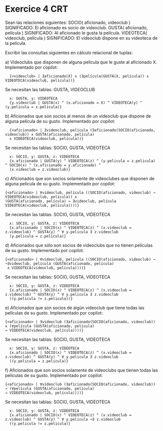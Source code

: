 # Exercice 4 CRT

Sean las relaciones siguientes: 
SOCIO( aficionado, videoclub )
SIGNIFICADO: El aficionado es socio de videoclub. 
GUSTA( aficionado, película )
SIGNIFICADO: Al aficionado le gusta la película. 
VIDEOTECA( videoclub, película )
SIGNIFICADO: El videoclub dispone en su videoteca de la película. 

Escribir las consultas siguientes en cálculo relacional de tuplas:

a) Videoclubs que disponen de alguna película que le guste al aficionado X.
Implementado por copilot:
```
  {<videoclub> | ∃aficionado(X) ∧ (∃película(GUSTA(X, película)) ∧ VIDEOTECA(videoclub, película))}
```
Se necesitan las tablas: GUSTA, VIDEOCLUB
```
  x: GUSTA, y: VIDEOTECA
  {y.videoclub | GUSTA(x) ^ (x.aficionado = X) ^ VIDEOTECA(y) ^ (y.pelicula = x.pelicula)}
```

b) Aficionados que son socios al menos de un videoclub que dispone de alguna película de
su gusto.
Implementado por copilot:
```
  {<aficionado> | ∃videoclub, película (∃aficionado(SOCIO(aficionado, videoclub)) ∧ GUSTA(aficionado, película) 
  ∧ VIDEOTECA(videoclub, película))}
```
Se necesitan las tablas: SOCIO, GUSTA, VIDEOTECA
```
  x: SOCIO, y: GUSTA, z: VIDEOTECA
  {x.aficionado | GUSTA(y) ^ VIDEOTECA(z) ^ (y.pelicula = z.pelicula) ^ SOCIO(x) ^ (x.aficionado = y.aficionado) ^ 
  (x.videoclub = z.videoclub)}
```

c) Aficionados que son socios solamente de videoclubes que disponen de alguna película de
su gusto.
Implementado por copilot:
```
{<aficionado> | ∀videoclub, película ((SOCIO(aficionado, videoclub) → VIDEOTECA(videoclub, película)) ∧ 
(GUSTA(aficionado, película) → ∃videoclub, película VIDEOTECA(videoclub, película))))}
```
Se necesitan las tablas: SOCIO, GUSTA, VIDEOTECA
```
  x: SOCIO, y: GUSTA, z: VIDEOTECA
  {x.aficionado | SOCIO(x) ^ VIDEOTECA(z) ^ (x.videoclub = z.videoclub) ^ GUSTA(y) ^ ∀ y.pelicula ∃ z.videoclub 
  (y.pelicula = z.pelicula)}
```

d) Aficionados que sólo son socios de videoclubs que no tienen películas de su gusto.
Implementado por copilot:
```
{<aficionado> | ∀videoclub, película ((SOCIO(aficionado, videoclub) → ¬∃videoclub, película (GUSTA(aficionado, película)
 ∧ VIDEOTECA(videoclub, película))))}
```
Se necesitan las tablas: SOCIO, GUSTA, VIDEOTECA
```
  x: SOCIO, y: GUSTA, z: VIDEOTECA
  {x.aficionado | SOCIO(x) ^ VIDEOTECA(z) ^ (x.videoclub = z.videoclub) ^ GUSTA(y) ^ ∀ y.pelicula ∃ z.videoclub 
  ((y.pelicula != z.pelicula))}
```

e) Aficionados que son socios de algún videoclub que tiene todas las películas de su gusto.
Implementado por copilot:
```
{<aficionado> | ∃videoclub (∃aficionado(SOCIO(aficionado, videoclub)) ∧ (∀película (GUSTA(aficionado, película) 
→ VIDEOTECA(videoclub, película))))}
```
Se necesitan las tablas: SOCIO, GUSTA, VIDEOTECA
```
  x: SOCIO, y: GUSTA, z: VIDEOTECA
  {x.aficionado | SOCIO(x) ^ VIDEOTECA(z) ^ (x.videoclub = z.videoclub) ^ GUSTA(y) ^ ∀ y.pelicula ∃ z.videoclub
  ((y.pelicula = z.pelicula)}
```

f) Aficionados que son socios solamente de videoclubs que tienen todas las películas de su
gusto.
Implementado por copilot:
```
{<aficionado> | ∀videoclub (∃aficionado(SOCIO(aficionado, videoclub)) → (∀película (GUSTA(aficionado, película) 
→ VIDEOTECA(videoclub, película))))}
```
Se necesitan las tablas: SOCIO, GUSTA, VIDEOTECA
```
  x: SOCIO, y: GUSTA, z: VIDEOTECA
  {x.aficionado | SOCIO(x) ^ VIDEOTECA(z) ^ (x.videoclub = z.videoclub) ^ GUSTA(y) ^ ∀ y.pelicula ¬∃ z.videoclub
  ((y.pelicula != z.pelicula)}
```
